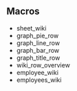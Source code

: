 ## Macros

- sheet_wiki
- graph_pie_row
- graph_line_row
- graph_bar_row
- graph_title_row
- wiki_row_overview
- employee_wiki
- employees_wiki

